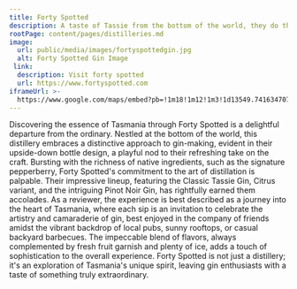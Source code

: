 ```yaml
---
title: Forty Spotted
description: A taste of Tassie from the bottom of the world, they do things a bit different down there. Using Tasmanias bursting fresh natural ingredients like their signature native pepperberry.
rootPage: content/pages/distilleries.md
image:
  url: public/media/images/fortyspottedgin.jpg
  alt: Forty Spotted Gin Image
 link:
  description: Visit forty spotted
  url: https://www.fortyspotted.com
iframeUrl: >-
  https://www.google.com/maps/embed?pb=!1m18!1m12!1m3!1d13549.741634707932!2d147.3261484681018!3d-42.88351376842007!2m3!1f0!2f0!3f0!3m2!1i1024!2i768!4f13.1!3m3!1m2!1s0xaa6e758489afffff%3A0x443259427c4bd43f!2sGin(bar)%20by%20Forty%20Spotted!5e0!3m2!1sen!2sau!4v1702638723388!5m2!1sen!2sau
---
```


Discovering the essence of Tasmania through Forty Spotted is a delightful departure from the ordinary. Nestled at the bottom of the world, this distillery embraces a distinctive approach to gin-making, evident in their upside-down bottle design, a playful nod to their refreshing take on the craft. Bursting with the richness of native ingredients, such as the signature pepperberry, Forty Spotted's commitment to the art of distillation is palpable. Their impressive lineup, featuring the Classic Tassie Gin, Citrus variant, and the intriguing Pinot Noir Gin, has rightfully earned them accolades. As a reviewer, the experience is best described as a journey into the heart of Tasmania, where each sip is an invitation to celebrate the artistry and camaraderie of gin, best enjoyed in the company of friends amidst the vibrant backdrop of local pubs, sunny rooftops, or casual backyard barbecues. The impeccable blend of flavors, always complemented by fresh fruit garnish and plenty of ice, adds a touch of sophistication to the overall experience. Forty Spotted is not just a distillery; it's an exploration of Tasmania's unique spirit, leaving gin enthusiasts with a taste of something truly extraordinary.
